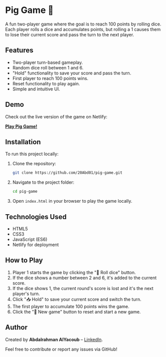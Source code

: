 # Pig Game 🎲

A fun two-player game where the goal is to reach 100 points by rolling dice. Each player rolls a dice and accumulates points, but rolling a 1 causes them to lose their current score and pass the turn to the next player. 

## Features
- Two-player turn-based gameplay.
- Random dice roll between 1 and 6.
- "Hold" functionality to save your score and pass the turn.
- First player to reach 100 points wins.
- Reset functionality to play again.
- Simple and intuitive UI.

## Demo

Check out the live version of the game on Netlify:

[**Play Pig Game!**](https://abd-dice-game.netlify.app/)

## Installation

To run this project locally:

1. Clone the repository:
    ```bash
    git clone https://github.com/20Abd01/pig-game.git
    ```
   
2. Navigate to the project folder:
    ```bash
    cd pig-game
    ```

3. Open `index.html` in your browser to play the game locally.

## Technologies Used

- HTML5
- CSS3
- JavaScript (ES6)
- Netlify for deployment

## How to Play

1. Player 1 starts the game by clicking the "🎲 Roll dice" button.
2. If the dice shows a number between 2 and 6, it's added to the current score.
3. If the dice shows 1, the current round's score is lost and it's the next player's turn.
4. Click "📥 Hold" to save your current score and switch the turn.
5. The first player to accumulate 100 points wins the game.
6. Click the "🔄 New game" button to reset and start a new game.

## Author

Created by **Abdalrahman AlYacoub** – [LinkedIn](https://www.linkedin.com/in/abdalrahman-al-yacoub-1642a3203/).

Feel free to contribute or report any issues via GitHub!
